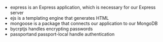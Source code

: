- express is an Express application, which is necessary for our Express server
- ejs is a templating engine that generates HTML
- mongoose is a package that connects our application to our MongoDB
- bycrptjs handles encrypting passwords
- passportand passport-local handle authentication
